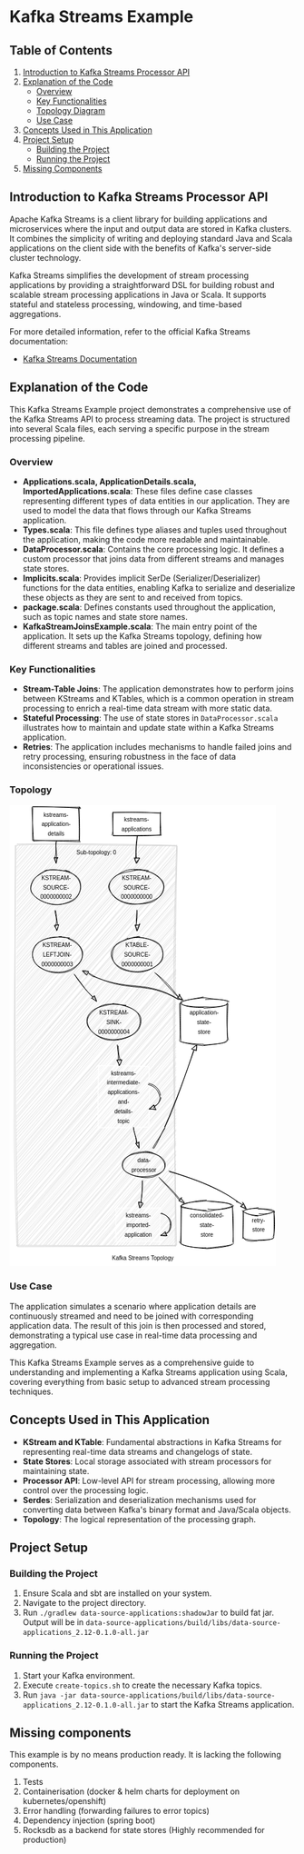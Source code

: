 # Kafka Streams Example

## Table of Contents

1. [Introduction to Kafka Streams Processor API](#introduction-to-kafka-streams-processor-api)
2. [Explanation of the Code](#explanation-of-the-code)
    - [Overview](#overview)
    - [Key Functionalities](#key-functionalities)
    - [Topology Diagram](#topology)
    - [Use Case](#use-case)
3. [Concepts Used in This Application](#concepts-used-in-this-application)
4. [Project Setup](#project-setup)
    - [Building the Project](#building-the-project)
    - [Running the Project](#running-the-project)
5. [Missing Components](#missing-components)


## Introduction to Kafka Streams Processor API

Apache Kafka Streams is a client library for building applications and microservices where the input and output data are stored in Kafka clusters. It combines the simplicity of writing and deploying standard Java and Scala applications on the client side with the benefits of Kafka's server-side cluster technology.

Kafka Streams simplifies the development of stream processing applications by providing a straightforward DSL for building robust and scalable stream processing applications in Java or Scala. It supports stateful and stateless processing, windowing, and time-based aggregations.

For more detailed information, refer to the official Kafka Streams documentation:
- [Kafka Streams Documentation](https://kafka.apache.org/documentation/streams/)

## Explanation of the Code

This Kafka Streams Example project demonstrates a comprehensive use of the Kafka Streams API to process streaming data. The project is structured into several Scala files, each serving a specific purpose in the stream processing pipeline.

### Overview

- **Applications.scala, ApplicationDetails.scala, ImportedApplications.scala**: These files define case classes representing different types of data entities in our application. They are used to model the data that flows through our Kafka Streams application.
- **Types.scala**: This file defines type aliases and tuples used throughout the application, making the code more readable and maintainable.
- **DataProcessor.scala**: Contains the core processing logic. It defines a custom processor that joins data from different streams and manages state stores.
- **Implicits.scala**: Provides implicit SerDe (Serializer/Deserializer) functions for the data entities, enabling Kafka to serialize and deserialize these objects as they are sent to and received from topics.
- **package.scala**: Defines constants used throughout the application, such as topic names and state store names.
- **KafkaStreamJoinsExample.scala**: The main entry point of the application. It sets up the Kafka Streams topology, defining how different streams and tables are joined and processed.

### Key Functionalities

- **Stream-Table Joins**: The application demonstrates how to perform joins between KStreams and KTables, which is a common operation in stream processing to enrich a real-time data stream with more static data.
- **Stateful Processing**: The use of state stores in `DataProcessor.scala` illustrates how to maintain and update state within a Kafka Streams application.
- **Retries**: The application includes mechanisms to handle failed joins and retry processing, ensuring robustness in the face of data inconsistencies or operational issues.

### Topology
![topologies.png](diagrams%2Ftopologies.png)


### Use Case

The application simulates a scenario where application details are continuously streamed and need to be joined with corresponding application data. The result of this join is then processed and stored, demonstrating a typical use case in real-time data processing and aggregation.

This Kafka Streams Example serves as a comprehensive guide to understanding and implementing a Kafka Streams application using Scala, covering everything from basic setup to advanced stream processing techniques.


## Concepts Used in This Application

- **KStream and KTable**: Fundamental abstractions in Kafka Streams for representing real-time data streams and changelogs of state.
- **State Stores**: Local storage associated with stream processors for maintaining state.
- **Processor API**: Low-level API for stream processing, allowing more control over the processing logic.
- **Serdes**: Serialization and deserialization mechanisms used for converting data between Kafka's binary format and Java/Scala objects.
- **Topology**: The logical representation of the processing graph.

## Project Setup

### Building the Project

1. Ensure Scala and sbt are installed on your system.
2. Navigate to the project directory.
3. Run `./gradlew data-source-applications:shadowJar` to build fat jar. Output will be in `data-source-applications/build/libs/data-source-applications_2.12-0.1.0-all.jar`

### Running the Project

1. Start your Kafka environment.
2. Execute `create-topics.sh` to create the necessary Kafka topics.
3. Run `java -jar data-source-applications/build/libs/data-source-applications_2.12-0.1.0-all.jar` to start the Kafka Streams application.


## Missing components
This example is by no means production ready. It is lacking the following components.
1. Tests 
2. Containerisation (docker & helm charts for deployment on kubernetes/openshift)
3. Error handling (forwarding failures to error topics)
4. Dependency injection (spring boot)
5. Rocksdb as a backend for state stores (Highly recommended for production)
